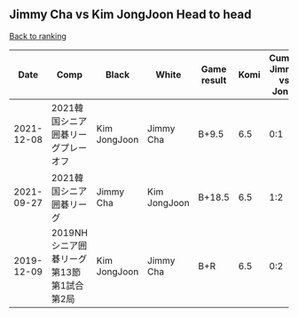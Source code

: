 ## Jimmy Cha vs Kim JongJoon Head to head

[Back to ranking](../../index.md)




| **Date** | **Comp** | **Black** | **White** | **Game result** | **Komi** | **Cumulative Jimmy Cha vs Kim JongJoon** | **Jimmy Cha streak** | **Kim JongJoon streak** | 
| --- | --- | --- | --- | --- | --- | --- | --- | --- |
| 2021-12-08 | 2021韓国シニア囲碁リーグプレーオフ | Kim JongJoon | Jimmy Cha | B+9.5 | 6.5 | 0:1 | 0 | 1 | 
| 2021-09-27 | 2021韓国シニア囲碁リーグ | Jimmy Cha | Kim JongJoon | B+18.5 | 6.5 | 1:2 | 1 | 0 | 
| 2019-12-09 | 2019NHシニア囲碁リーグ第13節第1試合第2局 | Kim JongJoon | Jimmy Cha | B+R | 6.5 | 0:2 | 0 | 2 |




